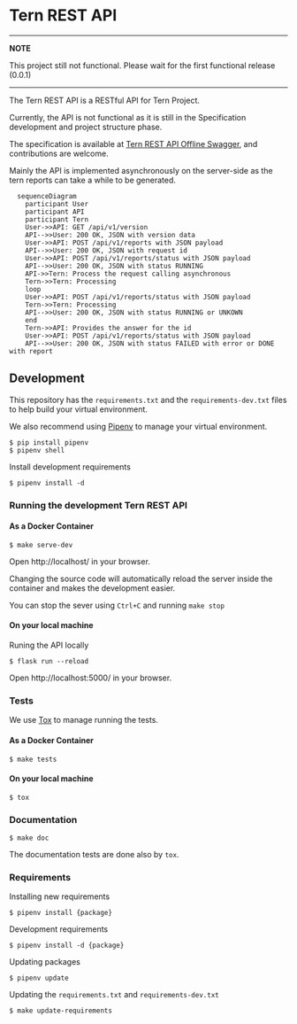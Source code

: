 # Tern REST API

---
**NOTE**

This project still not functional. Please wait for the first functional release
(0.0.1)

---

The Tern REST API is a RESTful API for Tern Project.

Currently, the API is not functional as it is still in the Specification development and project structure phase.

The specification is available at [Tern REST API Offline Swagger](https://tern-tools.github.io/tern-rest-api/), and contributions are welcome.

Mainly the API is implemented asynchronously on the server-side as the tern
reports can take a while to be generated.

```mermaid
  sequenceDiagram
    participant User
    participant API
    participant Tern
    User->>API: GET /api/v1/version
    API-->>User: 200 OK, JSON with version data
    User->>API: POST /api/v1/reports with JSON payload
    API-->>User: 200 OK, JSON with request id
    User->>API: POST /api/v1/reports/status with JSON payload
    API-->>User: 200 OK, JSON with status RUNNING
    API->>Tern: Process the request calling asynchronous
    Tern->>Tern: Processing
    loop
    User->>API: POST /api/v1/reports/status with JSON payload
    Tern->>Tern: Processing
    API-->>User: 200 OK, JSON with status RUNNING or UNKOWN
    end
    Tern->>API: Provides the answer for the id
    User->>API: POST /api/v1/reports/status with JSON payload
    API-->>User: 200 OK, JSON with status FAILED with error or DONE with report
```

## Development

This repository has the ``requirements.txt`` and the ``requirements-dev.txt``
files to help build your virtual environment.

We also recommend using [Pipenv](https://pipenv.pypa.io/en/latest/) to manage your virtual environment.

```shell
$ pip install pipenv
$ pipenv shell
```

Install development requirements
```shell
$ pipenv install -d
```

### Running the development Tern REST API

#### As a Docker Container
```shell
$ make serve-dev
```
Open http://localhost/ in your browser.

Changing the source code will automatically reload the server inside the
container and makes the development easier.

You can stop the sever using ``Ctrl+C`` and running ``make stop``

#### On your local machine
Runing the API locally

```shell
$ flask run --reload
```

Open http://localhost:5000/ in your browser.

### Tests

We use [Tox](https://tox.wiki/en/latest/) to manage running the tests.

#### As a Docker Container
```shell
$ make tests
```

#### On your local machine
```shell
$ tox
```

### Documentation

```shell
$ make doc
```

The documentation tests are done also by ``tox``.

### Requirements

Installing new requirements

```shell
$ pipenv install {package}
```

Development requirements
```shell
$ pipenv install -d {package}
```

Updating packages
```shell
$ pipenv update
```

Updating the ``requirements.txt`` and ``requirements-dev.txt``
```shell
$ make update-requirements
```
